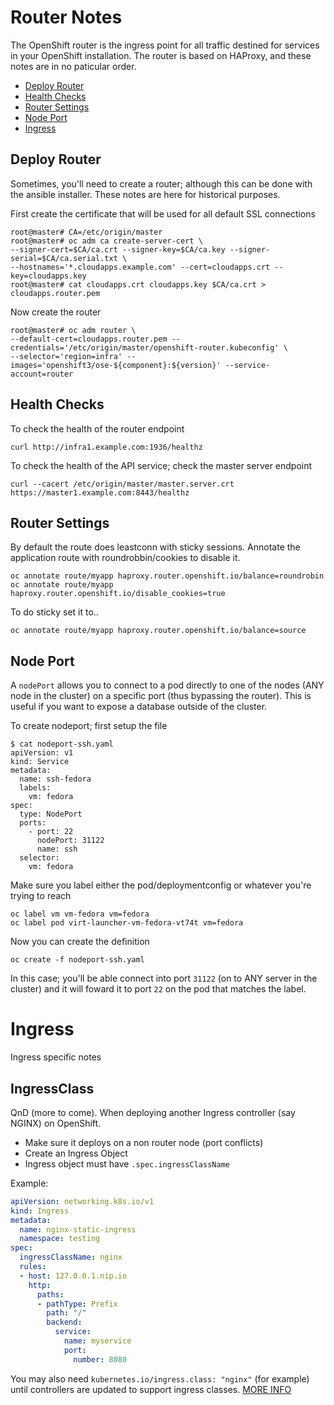 # Router Notes

The OpenShift router is the ingress point for all traffic destined for services in your OpenShift installation. The router is based on HAProxy, and these notes are in no paticular order.

* [Deploy Router](#deploy-router)
* [Health Checks](#health-checks)
* [Router Settings](#router-settings)
* [Node Port](#node-port)
* [Ingress](#ingress)

## Deploy Router

Sometimes, you'll need to create a router; although this can be done with the ansible installer. These notes are here for historical purposes.

First create the certificate that will be used for all default SSL connections

```
root@master# CA=/etc/origin/master
root@master# oc adm ca create-server-cert \
--signer-cert=$CA/ca.crt --signer-key=$CA/ca.key --signer-serial=$CA/ca.serial.txt \
--hostnames='*.cloudapps.example.com' --cert=cloudapps.crt --key=cloudapps.key
root@master# cat cloudapps.crt cloudapps.key $CA/ca.crt > cloudapps.router.pem
```

Now create the router

```
root@master# oc adm router \
--default-cert=cloudapps.router.pem --credentials='/etc/origin/master/openshift-router.kubeconfig' \
--selector='region=infra' --images='openshift3/ose-${component}:${version}' --service-account=router
```

## Health Checks

To check the health of the router endpoint 

```
curl http://infra1.example.com:1936/healthz
```

To check the health of the API service; check the master server endpoint

```
curl --cacert /etc/origin/master/master.server.crt https://master1.example.com:8443/healthz
```
## Router Settings

By default the route does leastconn with sticky sessions. Annotate the application route with roundrobbin/cookies to disable it.

```
oc annotate route/myapp haproxy.router.openshift.io/balance=roundrobin
oc annotate route/myapp haproxy.router.openshift.io/disable_cookies=true
```

To do sticky set it to..

```
oc annotate route/myapp haproxy.router.openshift.io/balance=source
```

## Node Port

A `nodePort` allows you to connect to a pod directly to one of the nodes (ANY node in the cluster) on a specific port (thus bypassing the router). This is useful if you want to expose a database outside of the cluster.

To create nodeport; first setup the file

```
$ cat nodeport-ssh.yaml 
apiVersion: v1
kind: Service
metadata:
  name: ssh-fedora
  labels:
    vm: fedora
spec:
  type: NodePort
  ports:
    - port: 22
      nodePort: 31122
      name: ssh
  selector:
    vm: fedora
```

Make sure you label either the pod/deploymentconfig or whatever you're trying to reach

```
oc label vm vm-fedora vm=fedora
oc label pod virt-launcher-vm-fedora-vt74t vm=fedora
```

Now you can create the definition

```
oc create -f nodeport-ssh.yaml
```

In this case; you'll be able connect into port `31122` (on to ANY server in the cluster) and it will foward it to port `22` on the pod that matches the label.

# Ingress

Ingress specific notes

## IngressClass

QnD (more to come). When deploying another Ingress controller (say NGINX) on OpenShift.

* Make sure it deploys on a non router node (port conflicts)
* Create an Ingress Object
* Ingress object must have `.spec.ingressClassName`


Example:

```yaml
apiVersion: networking.k8s.io/v1
kind: Ingress
metadata:
  name: nginx-static-ingress
  namespace: testing
spec:
  ingressClassName: nginx
  rules:
  - host: 127.0.0.1.nip.io
    http:
      paths:
      - pathType: Prefix
        path: "/"
        backend:
          service:
            name: myservice
            port:
              number: 8080
```

You may also need `kubernetes.io/ingress.class: "nginx"` (for example) until controllers are updated to support ingress classes. [MORE INFO](https://kubernetes.io/docs/concepts/services-networking/ingress/)
